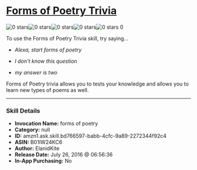 # [Forms of Poetry Trivia](http://alexa.amazon.com/#skills/amzn1.ask.skill.bd766597-babb-4cfc-9a89-2272344f92c4)
![0 stars](../../images/ic_star_border_black_18dp_1x.png)![0 stars](../../images/ic_star_border_black_18dp_1x.png)![0 stars](../../images/ic_star_border_black_18dp_1x.png)![0 stars](../../images/ic_star_border_black_18dp_1x.png)![0 stars](../../images/ic_star_border_black_18dp_1x.png) 0

To use the Forms of Poetry Trivia skill, try saying...

* *Alexa, start forms of poetry*

* *I don't know this question*

* *my answer is two*

Forms of Poetry trivia allows you to tests your knowledge and allows you to learn new types of poems as well.

***

### Skill Details

* **Invocation Name:** forms of poetry
* **Category:** null
* **ID:** amzn1.ask.skill.bd766597-babb-4cfc-9a89-2272344f92c4
* **ASIN:** B01IW24KC6
* **Author:** ElanidKite
* **Release Date:** July 26, 2016 @ 06:56:36
* **In-App Purchasing:** No
